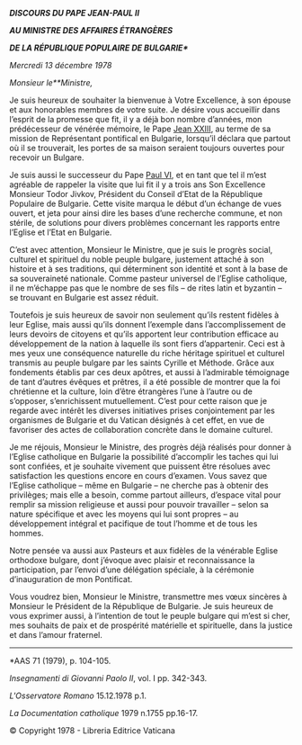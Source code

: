 ***DISCOURS DU PAPE JEAN-PAUL II***

***AU MINISTRE DES AFFAIRES ÉTRANGÈRES***

***DE LA RÉPUBLIQUE POPULAIRE DE BULGARIE\****

*Mercredi 13 décembre 1978*

*Monsieur le**Ministre,*

Je suis heureux de souhaiter la bienvenue à Votre Excellence, à son épouse et aux honorables membres de votre suite. Je désire vous accueillir dans l’esprit de la promesse que fit, il y a déjà bon nombre d’années, mon prédécesseur de vénérée mémoire, le Pape [Jean XXIII](http://www.vatican.va/holy_father/john_xxiii/index_fr.htm), au terme de sa mission de Représentant pontifical en Bulgarie, lorsqu’il déclara que partout où il se trouverait, les portes de sa maison seraient toujours ouvertes pour recevoir un Bulgare.

Je suis aussi le successeur du Pape [Paul VI](http://www.vatican.va/holy_father/paul_vi/index_fr.htm), et en tant que tel il m’est agréable de rappeler la visite que lui fit il y a trois ans Son Excellence Monsieur Todor Jivkov, Président du Conseil d’Etat de la République Populaire de Bulgarie. Cette visite marqua le début d’un échange de vues ouvert, et jeta pour ainsi dire les bases d’une recherche commune, et non stérile, de solutions pour divers problèmes concernant les rapports entre l’Eglise et l’Etat en Bulgarie.

C’est avec attention, Monsieur le Ministre, que je suis le progrès social, culturel et spirituel du noble peuple bulgare, justement attaché à son histoire et à ses traditions, qui déterminent son identité et sont à la base de sa souveraineté nationale. Comme pasteur universel de l’Eglise catholique, il ne m’échappe pas que le nombre de ses fils – de rites latin et byzantin – se trouvant en Bulgarie est assez réduit.

Toutefois je suis heureux de savoir non seulement qu’ils restent fidèles à leur Eglise, mais aussi qu’ils donnent l’exemple dans l’accomplissement de leurs devoirs de citoyens et qu’ils apportent leur contribution efficace au développement de la nation à laquelle ils sont fiers d’appartenir. Ceci est à mes yeux une conséquence naturelle du riche héritage spirituel et culturel transmis au peuple bulgare par les saints Cyrille et Méthode. Grâce aux fondements établis par ces deux apôtres, et aussi à l’admirable témoignage de tant d’autres évêques et prêtres, il a été possible de montrer que la foi chrétienne et la culture, loin d’être étrangères l’une à l’autre ou de s’opposer, s’enrichissent mutuellement. C’est pour cette raison que je regarde avec intérêt les diverses initiatives prises conjointement par les organismes de Bulgarie et du Vatican désignés à cet effet, en vue de favoriser des actes de collaboration concrète dans le domaine culturel.

Je me réjouis, Monsieur le Ministre, des progrès déjà réalisés pour donner à l’Eglise catholique en Bulgarie la possibilité d’accomplir les taches qui lui sont confiées, et je souhaite vivement que puissent être résolues avec satisfaction les questions encore en cours d’examen. Vous savez que l’Eglise catholique – même en Bulgarie – ne cherche pas à obtenir des privilèges; mais elle a besoin, comme partout ailleurs, d’espace vital pour remplir sa mission religieuse et aussi pour pouvoir travailler – selon sa nature spécifique et avec les moyens qui lui sont propres – au développement intégral et pacifique de tout l’homme et de tous les hommes.

Notre pensée va aussi aux Pasteurs et aux fidèles de la vénérable Eglise orthodoxe bulgare, dont j’évoque avec plaisir et reconnaissance la participation, par l’envoi d’une délégation spéciale, à la cérémonie d’inauguration de mon Pontificat.

Vous voudrez bien, Monsieur le Ministre, transmettre mes vœux sincères à Monsieur le Président de la République de Bulgarie. Je suis heureux de vous exprimer aussi, à l’intention de tout le peuple bulgare qui m’est si cher, mes souhaits de paix et de prospérité matérielle et spirituelle, dans la justice et dans l’amour fraternel.

* * *

\*AAS 71 (1979), p. 104-105.

*Insegnamenti di Giovanni Paolo II*, vol. I pp. 342-343.

*L'Osservatore Romano* 15.12.1978 p.1.

*La Documentation catholique* 1979 n.1755 pp.16-17.

© Copyright 1978 - Libreria Editrice Vaticana